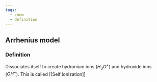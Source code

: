 ```yaml
---
tags:
  - chem
  - definition
---
```


## Arrhenius model
### Definition
Dissociates itself to create hydronium ions ($H_3O^+$) and hydroxide ions ($OH^-$). This is called [[Self Ionization]]

